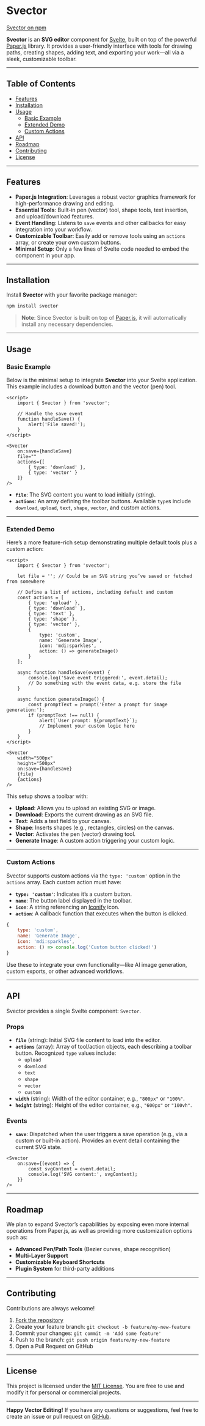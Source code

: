 # Svector

[Svector on npm](https://www.npmjs.com/package/svector)

**Svector** is an **SVG editor** component for [Svelte](https://svelte.dev/), built on top of the powerful [Paper.js](http://paperjs.org/) library. It provides a user-friendly interface with tools for drawing paths, creating shapes, adding text, and exporting your work—all via a sleek, customizable toolbar.

---

## Table of Contents

- [Features](#features)
- [Installation](#installation)
- [Usage](#usage)
    - [Basic Example](#basic-example)
    - [Extended Demo](#extended-demo)
    - [Custom Actions](#custom-actions)
- [API](#api)
- [Roadmap](#roadmap)
- [Contributing](#contributing)
- [License](#license)

---

## Features

- **Paper.js Integration**: Leverages a robust vector graphics framework for high-performance drawing and editing.
- **Essential Tools**: Built-in pen (vector) tool, shape tools, text insertion, and upload/download features.
- **Event Handling**: Listens to `save` events and other callbacks for easy integration into your workflow.
- **Customizable Toolbar**: Easily add or remove tools using an `actions` array, or create your own custom buttons.
- **Minimal Setup**: Only a few lines of Svelte code needed to embed the component in your app.

---

## Installation

Install **Svector** with your favorite package manager:

```bash
npm install svector
```

> **Note**: Since Svector is built on top of [Paper.js](http://paperjs.org/), it will automatically install any necessary dependencies.

---

## Usage

### Basic Example

Below is the minimal setup to integrate **Svector** into your Svelte application. This example includes a download button and the vector (pen) tool.

```svelte
<script>
    import { Svector } from 'svector';

    // Handle the save event
    function handleSave() {
        alert('File saved!');
    }
</script>

<Svector
    on:save={handleSave}
    file=""
    actions={[
        { type: 'download' },
        { type: 'vector' }
    ]}
/>
```

- **`file`**: The SVG content you want to load initially (string).
- **`actions`**: An array defining the toolbar buttons. Available `type`s include `download`, `upload`, `text`, `shape`, `vector`, and custom actions.

---

### Extended Demo

Here’s a more feature-rich setup demonstrating multiple default tools plus a custom action:

```svelte
<script>
    import { Svector } from 'svector';

    let file = ''; // Could be an SVG string you’ve saved or fetched from somewhere

    // Define a list of actions, including default and custom
    const actions = [
        { type: 'upload' },
        { type: 'download' },
        { type: 'text' },
        { type: 'shape' },
        { type: 'vector' },
        {
            type: 'custom',
            name: 'Generate Image',
            icon: 'mdi:sparkles',
            action: () => generateImage()
        }
    ];

    async function handleSave(event) {
        console.log('Save event triggered:', event.detail);
        // Do something with the event data, e.g. store the file
    }

    async function generateImage() {
        const promptText = prompt('Enter a prompt for image generation:');
        if (promptText !== null) {
            alert(`User prompt: ${promptText}`);
            // Implement your custom logic here
        }
    }
</script>

<Svector
    width="500px"
    height="500px"
    on:save={handleSave}
    {file}
    {actions}
/>
```

This setup shows a toolbar with:

- **Upload**: Allows you to upload an existing SVG or image.
- **Download**: Exports the current drawing as an SVG file.
- **Text**: Adds a text field to your canvas.
- **Shape**: Inserts shapes (e.g., rectangles, circles) on the canvas.
- **Vector**: Activates the pen (vector) drawing tool.
- **Generate Image**: A custom action triggering your custom logic.

---

### Custom Actions

Svector supports custom actions via the `type: 'custom'` option in the `actions` array. Each custom action must have:

- **`type: 'custom'`**: Indicates it’s a custom button.
- **`name`**: The button label displayed in the toolbar.
- **`icon`**: A string referencing an [Iconify](https://icon-sets.iconify.design/) icon.
- **`action`**: A callback function that executes when the button is clicked.

```js
{
    type: 'custom',
    name: 'Generate Image',
    icon: 'mdi:sparkles',
    action: () => console.log('Custom button clicked!')
}
```

Use these to integrate your own functionality—like AI image generation, custom exports, or other advanced workflows.

---

## API

Svector provides a single Svelte component: `Svector`.

### Props

- **`file`** (string): Initial SVG file content to load into the editor.
- **`actions`** (array): Array of tool/action objects, each describing a toolbar button. Recognized `type` values include:
    - `upload`
    - `download`
    - `text`
    - `shape`
    - `vector`
    - `custom`
- **`width`** (string): Width of the editor container, e.g., `"800px"` or `"100%"`.
- **`height`** (string): Height of the editor container, e.g., `"600px"` or `"100vh"`.

### Events

- **`save`**: Dispatched when the user triggers a save operation (e.g., via a custom or built-in action). Provides an event detail containing the current SVG state.

```svelte
<Svector
    on:save={(event) => {
        const svgContent = event.detail;
        console.log('SVG content:', svgContent);
    }}
/>
```

---

## Roadmap

We plan to expand Svector’s capabilities by exposing even more internal operations from Paper.js, as well as providing more customization options such as:

- **Advanced Pen/Path Tools** (Bezier curves, shape recognition)
- **Multi-Layer Support**
- **Customizable Keyboard Shortcuts**
- **Plugin System** for third-party additions

---

## Contributing

Contributions are always welcome!

1. [Fork the repository](https://github.com/JoniBach/svector)
2. Create your feature branch: `git checkout -b feature/my-new-feature`
3. Commit your changes: `git commit -m 'Add some feature'`
4. Push to the branch: `git push origin feature/my-new-feature`
5. Open a Pull Request on GitHub

---

## License

This project is licensed under the [MIT License](https://github.com/JoniBach/svector/blob/main/LICENSE). You are free to use and modify it for personal or commercial projects.

---

**Happy Vector Editing!** If you have any questions or suggestions, feel free to create an issue or pull request on [GitHub](https://github.com/JoniBach/svector).
